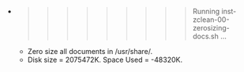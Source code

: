* >>>>>>>>> Running inst-zclean-00-zerosizing-docs.sh ...
  * Zero size all documents in /usr/share/.
  * Disk size = 2075472K. Space Used = -48320K.
